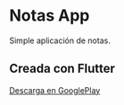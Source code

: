 # Notas App

Simple aplicación de notas.

## Creada con Flutter

[Descarga en GooglePlay](https://play.google.com/store/apps/details?id=com.leoperez0782.notesapp)

